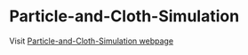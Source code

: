 # Particle-and-Cloth-Simulation

Visit [Particle-and-Cloth-Simulation webpage](https://ssl105.github.io/Particle-and-Cloth-Simulation/)
